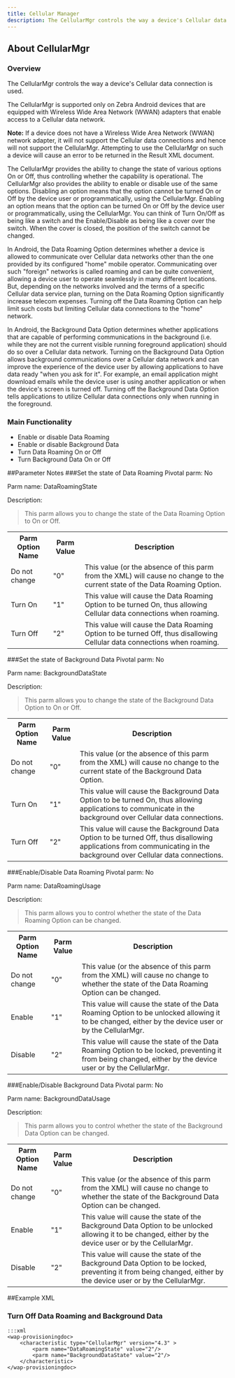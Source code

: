 ```yaml
---
title: Cellular Manager
description: The CellularMgr controls the way a device's Cellular data connection is used.
---
```

## About CellularMgr

### Overview
The CellularMgr controls the way a device's Cellular data connection is used.

The CellularMgr is supported only on Zebra Android devices that are equipped with Wireless Wide Area Network (WWAN) adapters that enable access to a Cellular data network.

**Note:** If a device does not have a Wireless Wide Area Network (WWAN) network adapter, it will not support the Cellular data connections and hence will not support the CellularMgr. Attempting to use the CellularMgr on such a device will cause an error to be returned in the Result XML document.

The CellularMgr provides the ability to change the state of various options On or Off, thus controlling whether the capability is operational. The CellularMgr also provides the ability to enable or disable use of the same options. Disabling an option means that the option cannot be turned On or Off by the device user or programmatically, using the CellularMgr. Enabling an option means that the option can be turned On or Off by the device user or programmatically, using the CellularMgr. You can think of Turn On/Off as being like a switch and the Enable/Disable as being like a cover over the switch. When the cover is closed, the position of the switch cannot be changed.

In Android, the Data Roaming Option determines whether a device is allowed to communicate over Cellular data networks other than the one provided by its configured "home" mobile operator. Communicating over such "foreign" networks is called roaming and can be quite convenient, allowing a device user to operate seamlessly in many different locations.  But, depending on the networks involved and the terms of a specific Cellular data service plan, turning on the Data Roaming Option significantly increase telecom expenses. Turning off the Data Roaming Option can help limit such costs but limiting Cellular data connections to the "home" network.

In Android, the Background Data Option determines whether applications that are capable of performing communications in the background (i.e. while they are not the current visible running foreground application) should do so over a Cellular data network. Turning on the Background Data Option allows background communications over a Cellular data network and can improve the experience of the device user by allowing applications to have data ready "when you ask for it". For example, an email application might download emails while the device user is using another application or when the device's screen is turned off. Turning off the Background Data Option tells applications to utilize Cellular data connections only when running in the foreground.

### Main Functionality

* Enable or disable Data Roaming
* Enable or disable Background Data
* Turn Data Roaming On or Off  
* Turn Background Data On or Off

##Parameter Notes
###Set the state of Data Roaming
Pivotal parm: No

Parm name: DataRoamingState

Description: 

>This parm allows you to change the state of the Data Roaming Option to On or Off.

<div class="parm-table">
 <table>
	<tr>
		<th>Parm Option Name</th>
		<th>Parm Value</th>
		<th>Description</th>
	</tr>
  <tr>
    <td>Do not change</td>
    <td>"0"</td>
	<td>This value (or the absence of this parm from the XML) will cause no change to the current state of the Data Roaming Option.</td>
  </tr>
  <tr>
    <td>Turn On</td>
    <td>"1"</td>
	<td>This value will cause the Data Roaming Option to be turned On, thus allowing Cellular data connections when roaming.</td>
  </tr>
  <tr>
    <td>Turn Off</td>
    <td>"2"</td>
	<td>This value will cause the Data Roaming Option to be turned Off, thus disallowing Cellular data connections when roaming.</td>
  </tr>
</table>
</div>	

###Set the state of Background Data
Pivotal parm: No

Parm name: BackgroundDataState

Description: 

>This parm allows you to change the state of the Background Data Option to On or Off.

<div class="parm-table">
 <table>
	<tr>
		<th>Parm Option Name</th>
		<th>Parm Value</th>
		<th>Description</th>
	</tr>
  <tr>
    <td>Do not change</td>
    <td>"0"</td>
	<td>This value (or the absence of this parm from the XML) will cause no change to the current state of the Background Data Option.</td>
  </tr>
  <tr>
    <td>Turn On</td>
    <td>"1"</td>
	<td>This value will cause the Background Data Option to be turned On, thus allowing applications to communicate in the background over Cellular data connections.</td>
  </tr>
  <tr>
    <td>Turn Off</td>
    <td>"2"</td>
	<td>This value will cause the Background Data Option to be turned Off, thus disallowing applications from communicating in the background over Cellular data connections.</td>
  </tr>
</table>
</div>	

###Enable/Disable Data Roaming
Pivotal parm: No

Parm name: DataRoamingUsage

Description: 

>This parm allows you to control whether the state of the Data Roaming Option can be changed.

<div class="parm-table">
 <table>
	<tr>
		<th>Parm Option Name</th>
		<th>Parm Value</th>
		<th>Description</th>
	</tr>
  <tr>
    <td>Do not change</td>
    <td>"0"</td>
	<td>This value (or the absence of this parm from the XML) will cause no change to whether the state of the Data Roaming Option can be changed.</td>
  </tr>
  <tr>
    <td>Enable</td>
    <td>"1"</td>
	<td>This value will cause the state of the Data Roaming Option to be unlocked allowing it to be changed, either by the device user or by the CellularMgr.</td>
  </tr>
  <tr>
    <td>Disable</td>
    <td>"2"</td>
	<td>This value will cause the state of the Data Roaming Option to be locked, preventing it from being changed, either by the device user or by the CellularMgr.</td>
  </tr>
</table>
</div>	

###Enable/Disable Background Data
Pivotal parm: No

Parm name: BackgroundDataUsage

Description: 

>This parm allows you to control whether the state of the Background Data Option can be changed.

<div class="parm-table">
 <table>
	<tr>
		<th>Parm Option Name</th>
		<th>Parm Value</th>
		<th>Description</th>
	</tr>
  <tr>
    <td>Do not change</td>
    <td>"0"</td>
	<td>This value (or the absence of this parm from the XML) will cause no change to whether the state of the Background Data Option can be changed.</td>
  </tr>
  <tr>
    <td>Enable</td>
    <td>"1"</td>
	<td>This value will cause the state of the Background Data Option to be unlocked allowing it to be changed, either by the device user or by the CellularMgr.</td>
  </tr>
  <tr>
    <td>Disable</td>
    <td>"2"</td>
	<td>This value will cause the state of the Background Data Option to be locked, preventing it from being changed, either by the device user or by the CellularMgr.</td>
  </tr>
</table>
</div>	

##Example XML
### Turn Off Data Roaming and Background Data
	:::xml
	<wap-provisioningdoc>
		<characteristic type="CellularMgr" version="4.3" >
			<parm name="DataRoamingState" value="2"/>
			<parm name="BackgroundDataState" value="2"/>
		</characteristic>
	</wap-provisioningdoc>


